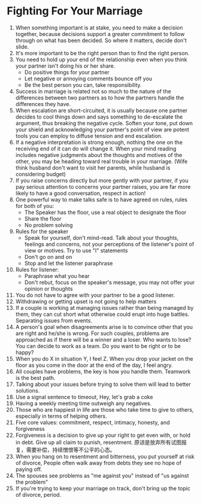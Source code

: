 # Fighting For Your Marriage

1. When something important is at stake, you need to make a decision together, because decisions support a greater commitment to follow through on what has been decided. So where it matters, decide don't slide.
2. It's more important to be the right person than to find the right person.
3. You need to hold up your end of the relationship even when you think your partner isn't doing his or her share.
    - Do positive things for your partner
    - Let negative or annoying comments bounce off you
    - Be the best person you can, take responsibility.
4. Success in marriage is related not so much to the nature of the differences between two partners as to how the partners handle the differences they have.
5. When escalation are short-circuited, it is usually because one partner decides to cool things down and says something to de-escalate the argument, thus breaking the negative cycle. Soften your tone, put down your shield and acknowledging your partner's point of view are potent tools you can employ to diffuse tension and end escalation.
6. If a negative interpretation is strong enough, nothing the one on the receiving end of it can do will change it. When your mind reading includes negative judgments about the thoughts and motives of the other, you may be heading toward real trouble in your marriage. (Wife think husband don't want to visit her parents, while husband is considering budget)
7. If you raise concerns directly but more gently with your partner, if you pay serious attention to concerns your partner raises, you are far more likely to have a good conversation, respect in action!
8. One powerful way to make talks safe is to have agreed on rules, rules for both of you:
    - The Speaker has the floor, use a real object to designate the floor
    - Share the floor
    - No problem solving
9. Rules for the speaker
    - Speak for yourself, don't mind-read. Talk about your thoughts, feelings and concerns, not your perceptions of the listener's point of view or motives. Try to use "I" statements
    - Don't go on and on
    - Stop and let the listener paraphrase
10. Rules for listener:
    - Paraphrase what you hear
    - Don't rebut, focus on the speaker's message, you may not offer your opinion or thoughts
11. You do not have to agree with your partner to be a good listener.
12. Withdrawing or getting upset is not going to help matters
13. If a couple is working at managing issues rather than being managed by them, they can cut short what otherwise could erupt into huge battles. Separating issues from events. 
14. A person's goal when disagreements arise is to convince other that you are right and he/she is wrong. For such couples, problems are approached as if there will be a winner and a loser. Who wants to lose? You can decide to work as a team. Do you want to be right or to be happy?
15. When you do X in situation Y, I feel Z. When you drop your jacket on the floor as you come in the door at the end of the day, I feel angry.
16. All couples have problems, the key is how you handle them. Teamwork is the best path.
17. Talking about your issues before trying to solve them will lead to better solutions.
18. Use a signal sentence to timeout, Hey, let's grab a coke
19. Having a weekly meeting time outweigh any negatives.
20. Those who are happiest in life are those who take time to give to others, especially in terms of helping others.
21. Five core values: commitment, respect, intimacy, honesty, and forgiveness
22. Forgiveness is a decision to give up your right to get even with, or hold in debt. Give up all claim to punish, resentment. 原谅是放弃所有试图报复，需要补偿，持续憎恨等不公平的心态。
23. When you hang on to resentment and bitterness, you put yourself at risk of divorce, People often walk away from debts they see no hope of paying off.
24. The spouses see problems as "me against you" instead of "us against the problem"
25. If you're trying to keep your marriage on track, don't bring up the topic of divorce, period.

